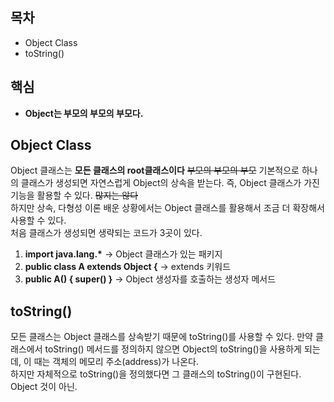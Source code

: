 ## 목차
- Object Class
- toString()
## 핵심
- **Object는 부모의 부모의 부모다.**

## Object Class
Object 클래스는 **모든 클래스의 root클래스이다** ~~부모의 부모의 부모~~ 기본적으로 하나의 클래스가 생성되면 자연스럽게 Object의 상속을 받는다. 즉, Object 클래스가 가진 기능을 활용할 수 있다. ~~많지는 않다~~<br>
하지만 상속, 다형성 이론 배운 상황에서는 Object 클래스를 활용해서 조금 더 확장해서 사용할 수 있다.<br>
처음 클래스가 생성되면 생략되는 코드가 3곳이 있다.<br>
1. **import java.lang.\*** -> Object 클래스가 있는 패키지
2. **public class A extends Object {** -> extends 키워드
3. **public A() { super() }** -> Object 생성자를 호출하는 생성자 메서드

## toString()
모든 클래스는 Object 클래스를 상속받기 때문에 toString()를 사용할 수 있다. 만약 클래스에서 toString() 메서드를 정의하지 않으면 Object의 toString()을 사용하게 되는데, 이 때는 객체의 메모리 주소(address)가 나온다.<br>
하지만 자체적으로 toString()을 정의했다면 그 클래스의 toString()이 구현된다. Object 것이 아닌.